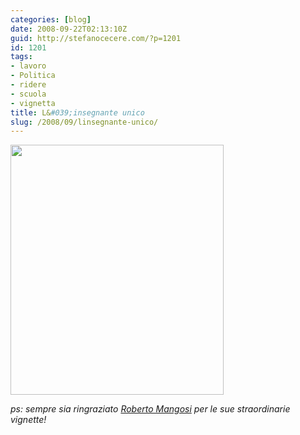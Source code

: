 ```yaml
---
categories: [blog]
date: 2008-09-22T02:13:10Z
guid: http://stefanocecere.com/?p=1201
id: 1201
tags:
- lavoro
- Politica
- ridere
- scuola
- vignetta
title: L&#039;insegnante unico
slug: /2008/09/linsegnante-unico/
---
```


[<img class="aligncenter size-full wp-image-1202" title="14218-scuola-cw-s" src="http://stefanocecere.com/wp-content/uploads/sites/3/2008/09/14218-scuola-cw-s.jpg" alt="" width="341" height="400" srcset="http://stefanocecere.com/wp-content/uploads/sites/3/2008/09/14218-scuola-cw-s.jpg 341w, http://stefanocecere.com/wp-content/uploads/sites/3/2008/09/14218-scuola-cw-s-256x300.jpg 256w" sizes="(max-width: 341px) 100vw, 341px" />](http://stefanocecere.com/wp-content/uploads/sites/3/2008/09/14218-scuola-cw-s.jpg)

_ps: sempre sia ringraziato_ [_Roberto Mangosi_](http://enteroclisma.blogspot.com/) _per le sue straordinarie vignette!_